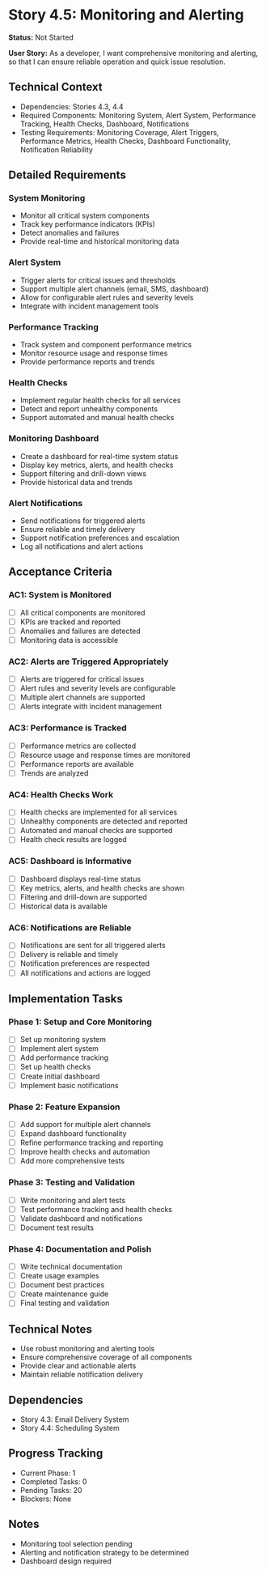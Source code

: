 # Story 4.5: Monitoring and Alerting

**Status:** Not Started

**User Story:** As a developer, I want comprehensive monitoring and alerting, so that I can ensure reliable operation and quick issue resolution.

## Technical Context
- Dependencies: Stories 4.3, 4.4
- Required Components: Monitoring System, Alert System, Performance Tracking, Health Checks, Dashboard, Notifications
- Testing Requirements: Monitoring Coverage, Alert Triggers, Performance Metrics, Health Checks, Dashboard Functionality, Notification Reliability

## Detailed Requirements

### System Monitoring
- Monitor all critical system components
- Track key performance indicators (KPIs)
- Detect anomalies and failures
- Provide real-time and historical monitoring data

### Alert System
- Trigger alerts for critical issues and thresholds
- Support multiple alert channels (email, SMS, dashboard)
- Allow for configurable alert rules and severity levels
- Integrate with incident management tools

### Performance Tracking
- Track system and component performance metrics
- Monitor resource usage and response times
- Provide performance reports and trends

### Health Checks
- Implement regular health checks for all services
- Detect and report unhealthy components
- Support automated and manual health checks

### Monitoring Dashboard
- Create a dashboard for real-time system status
- Display key metrics, alerts, and health checks
- Support filtering and drill-down views
- Provide historical data and trends

### Alert Notifications
- Send notifications for triggered alerts
- Ensure reliable and timely delivery
- Support notification preferences and escalation
- Log all notifications and alert actions

## Acceptance Criteria

### AC1: System is Monitored
- [ ] All critical components are monitored
- [ ] KPIs are tracked and reported
- [ ] Anomalies and failures are detected
- [ ] Monitoring data is accessible

### AC2: Alerts are Triggered Appropriately
- [ ] Alerts are triggered for critical issues
- [ ] Alert rules and severity levels are configurable
- [ ] Multiple alert channels are supported
- [ ] Alerts integrate with incident management

### AC3: Performance is Tracked
- [ ] Performance metrics are collected
- [ ] Resource usage and response times are monitored
- [ ] Performance reports are available
- [ ] Trends are analyzed

### AC4: Health Checks Work
- [ ] Health checks are implemented for all services
- [ ] Unhealthy components are detected and reported
- [ ] Automated and manual checks are supported
- [ ] Health check results are logged

### AC5: Dashboard is Informative
- [ ] Dashboard displays real-time status
- [ ] Key metrics, alerts, and health checks are shown
- [ ] Filtering and drill-down are supported
- [ ] Historical data is available

### AC6: Notifications are Reliable
- [ ] Notifications are sent for all triggered alerts
- [ ] Delivery is reliable and timely
- [ ] Notification preferences are respected
- [ ] All notifications and actions are logged

## Implementation Tasks

### Phase 1: Setup and Core Monitoring
- [ ] Set up monitoring system
- [ ] Implement alert system
- [ ] Add performance tracking
- [ ] Set up health checks
- [ ] Create initial dashboard
- [ ] Implement basic notifications

### Phase 2: Feature Expansion
- [ ] Add support for multiple alert channels
- [ ] Expand dashboard functionality
- [ ] Refine performance tracking and reporting
- [ ] Improve health checks and automation
- [ ] Add more comprehensive tests

### Phase 3: Testing and Validation
- [ ] Write monitoring and alert tests
- [ ] Test performance tracking and health checks
- [ ] Validate dashboard and notifications
- [ ] Document test results

### Phase 4: Documentation and Polish
- [ ] Write technical documentation
- [ ] Create usage examples
- [ ] Document best practices
- [ ] Create maintenance guide
- [ ] Final testing and validation

## Technical Notes
- Use robust monitoring and alerting tools
- Ensure comprehensive coverage of all components
- Provide clear and actionable alerts
- Maintain reliable notification delivery

## Dependencies
- Story 4.3: Email Delivery System
- Story 4.4: Scheduling System

## Progress Tracking
- Current Phase: 1
- Completed Tasks: 0
- Pending Tasks: 20
- Blockers: None

## Notes
- Monitoring tool selection pending
- Alerting and notification strategy to be determined
- Dashboard design required 